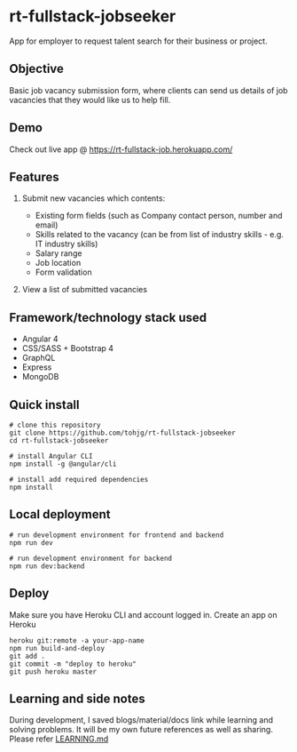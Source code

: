 # rt-fullstack-jobseeker
App for employer to request talent search for their business or project.

## Objective
Basic job vacancy submission form, where clients can send us details of job vacancies that they would like us to help fill.

## Demo
Check out live app @ https://rt-fullstack-job.herokuapp.com/

## Features
1. Submit new vacancies which contents:
    * Existing form fields (such as Company contact person, number and email)
    * Skills related to the vacancy (can be from list of industry skills - e.g. IT industry skills)
    * Salary range
    * Job location
    * Form validation

2. View a list of submitted vacancies

## Framework/technology stack used
* Angular 4
* CSS/SASS + Bootstrap 4
* GraphQL
* Express
* MongoDB

## Quick install
```
# clone this repository
git clone https://github.com/tohjg/rt-fullstack-jobseeker
cd rt-fullstack-jobseeker

# install Angular CLI
npm install -g @angular/cli

# install add required dependencies
npm install
```

## Local deployment
```
# run development environment for frontend and backend
npm run dev

# run development environment for backend
npm run dev:backend
```

## Deploy
Make sure you have Heroku CLI and account logged in. Create an app on Heroku
```
heroku git:remote -a your-app-name
npm run build-and-deploy
git add .
git commit -m "deploy to heroku"
git push heroku master
```

## Learning and side notes
During development, I saved blogs/material/docs link while learning and solving problems. It will be my own future references as well as sharing. Please refer [LEARNING.md](https://github.com/tohjg/rt-fullstack-jobseeker/blob/master/LEARNING.md)
